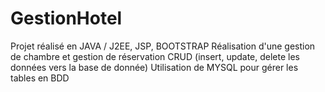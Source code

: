 # GestionHotel

Projet réalisé en JAVA / J2EE, JSP, BOOTSTRAP
Réalisation d'une gestion de chambre et gestion de réservation 
CRUD (insert, update, delete les données vers la base de donnée)
Utilisation de MYSQL pour gérer les tables en BDD
